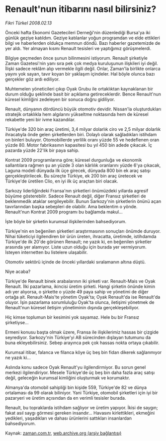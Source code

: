 # Renault'nun itibarını nasıl bilirsiniz?

*Fikri Türkel 2008.02.13*

<tr><td class="metin" colspan="2" style="padding-top: 20px; padding-left: 5px; padding-right: 10px;">Önceki hafta Ekonomi Gazetecileri Derneği'nin düzenlediği Bursa'ya iki günlük geziye katıldım. Geziye katılanlar yoğun programdan ve elde ettikleri bilgi ve haberlerden oldukça memnun döndü. Bazı haberler gazetemizde de yer aldı. Yer almayan kısmı Renault tesisleri ve yaptığımız görüşmelerdi.</td></tr><tr><td class="metin" colspan="2" style="padding-top: 20px; padding-left: 5px; padding-right: 10px;"><p>Bilgiye geçmeden önce şunun bilinmesini istiyorum. Renault şirketiyle Zaman Gazetesi'nin yanı sıra pek çok medya kuruluşunun ilişkileri iyi değil. İlişki sadece reklâm alıp vermekle ilgili değil. Onlar, Zaman'la birlikte onlarca yayını yok sayan, tavır koyan bir yaklaşım içindeler. Hal böyle olunca bazı gerçekler göz ardı ediliyor.
<p> Muhtemelen yöneticileri çıkıp Oyak Grubu ile ortaklıktan kaynaklanan bir durum olduğu şeklinde basit bir açıklama getireceklerdir. Bence Renault'nun küresel kimliğini zedeleyen bir sonuca doğru gidiliyor. 
<p> Renault, dünyanın dördüncü büyük otomotiv devidir. Nissan'la oluşturdukları stratejik ortaklıkla hem algılarını yükseltme noktasında hem de küresel rekabette yeni bir ivme kazandılar. 
<p> Türkiye'de 320 bin araç üretimi, 3,4 milyar dolarlık ciro ve 2,5 milyar dolarlık ihracatıyla önde gelen şirketlerden biri. Dolaylı olarak sağladıkları istihdam on binleri buluyor. Otomobillerde yerlilik oranı yüzde 55 ve hedeflenen oran yüzde 80. Motor fabrikasının kapasitesi bu yıl 450 bin adede çıkacak. İç pazarda yüzde 22'lik bir paya sahip. 
<p> Kontrat 2009 programlarına göre; küresel durgunluğa ve ekonomik sallantılara rağmen şu an yüzde 3 olan kârlılık oranlarını yüzde 6'ya çıkacak, Laguna modeli dünyada ilk üçe girecek, dünyada 800 bin ek araç satışı gerçekleştirilecek. Bu süreçte Türkiye, ek 200 bin araç üretecek ve Türkiye'de üretilen Clio, en iyi ilk üç araçtan biri olacak. 
<p> Sarkozy liderliğindeki Fransa'nın şirketleri önümüzdeki yıllarda agresif büyüme gösterebilir. Sadece Renault değil, diğer Fransız şirketleri de beklenmedik ataklar sergileyebilir. Bunun Sarkozy'nin şirketlerin önünü açan tavırlarından başka sebepleri de olabilir. Ama beklentim o yönde. Renault'nun Kontrat 2009 programı bu bağlamda makul... 
<p> İşte böyle bir şirketin kurumsal ilişkilerinden bahsediyorum. 
<p> Türkiye'nin en beğenilen şirketleri araştırmasının sonuçları önümde duruyor. Nihai tüketiciyi ilgilendiren bir ürün üreten, ihracatta, üretimde, istihdamda Türkiye'de ilk 20'de görünen Renault; ne yazık ki, en beğenilen şirketler arasında yer alamıyor. Liste uzun olduğu için burada yer vermiyorum. İsteyen internetten bu listelere ulaşabilir.
<p> Otomotiv sektörü içinde de önceki yıllardaki sıralamanın altına düştü. 
<p> Niye acaba?
<p> Türkiye'de Renault binek arabalarının iki şirketi var. Renault-Mais ve Oyak Renault. İlki pazarlama, ikincisi üretim şirketi. Hangi şirketin önünde kimin adı yer alıyorsa, o şirkette o yüzde 49 paya sahip ve yönetimi de diğer ortağa ait. Renault-Mais'te yönetim Oyak'ta; Oyak Renault'da ise Renault'da oluyor. İşin pazarlama sorumluluğu Oyak'ta olunca, iletişimi yönetmek de Renault'nun küresel iletişim yönetiminin dışında gerçekleşebiliyor. 
<p> Hiç kimse toplumun bir kesimini yok sayamaz. Hele bu bir Fransız şirketiyse... 
<p> Ermeni konusu başta olmak üzere, Fransa ile ilişkilerimiz hassas bir çizgide seyrediyor. Sarkozy'nin Türkiye'yi AB sürecinden dışlayan tutumunu da buna ekleyebilirsiniz. Sebep arayınca pek çok hassas nokta ortaya çıkabilir. 
<p> Kurumsal itibar, falanca ve filanca köye üç beş bin fidan dikerek sağlanmıyor ne yazık ki... 
<p> Aslında konu sadece Oyak Renault'yu ilgilendirmiyor. Bu sorun genel merkezi ilgilendiriyor. Mesele Türkiye'de üç beş bin daha fazla araç satışı değil, geleceğin kurumsal kimliğini oluşturmak ve korumaktır. 
<p> Almanya'da otomobil sahipliği bin kişide 559, Türkiye'de 82 ve dünya ortalaması da 99 olarak biliniyor. Yani Türkiye, otomobil şirketleri için iyi bir pazaryeri ve üretim açısından da en verimli tesisler burada. 
<p> Renault, bu topraklarda istihdam sağlıyor ve üretim yapıyor. İkisi de saygın; fakat asıl saygı görmesi gereken insandır... Havasını kirlettikleri, ekmeğini yedikleri, yaşadıkları ve dahası ürünlerini sattıkları insanlardan bahsediyorum. <br/></p></p></p></p></p></p></p></p></p></p></p></p></p></p></p></p></p></td></tr>

Kaynak: [zaman.com.tr](http://zaman.com.tr/yazar.do?yazino=651215), [web.archive.org (arşiv bağlantısı)](http://web.archive.org/web/20080501132817/http://www.zaman.com.tr:80/yazar.do?yazino=651215)
